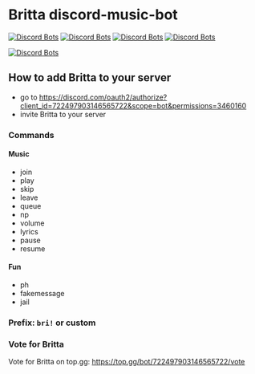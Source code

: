 # Britta discord-music-bot

[![Discord Bots](https://top.gg/api/widget/status/722497903146565722.svg)](https://top.gg/bot/722497903146565722)
[![Discord Bots](https://top.gg/api/widget/upvotes/722497903146565722.svg)](https://top.gg/bot/722497903146565722)
[![Discord Bots](https://top.gg/api/widget/lib/722497903146565722.svg)](https://top.gg/bot/722497903146565722)
[![Discord Bots](https://top.gg/api/widget/owner/722497903146565722.svg)](https://top.gg/bot/722497903146565722)

[![Discord Bots](https://top.gg/api/widget/722497903146565722.svg)](https://top.gg/bot/722497903146565722)

## How to add Britta to your server
- go to https://discord.com/oauth2/authorize?client_id=722497903146565722&scope=bot&permissions=3460160
- invite Britta to your server


### Commands

#### Music

- join
- play
- skip
- leave
- queue
- np
- volume
- lyrics
- pause
- resume

#### Fun

- ph
- fakemessage
- jail

### Prefix: `bri!` or custom

### Vote for Britta

Vote for Britta on top.gg: https://top.gg/bot/722497903146565722/vote
 
